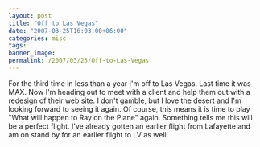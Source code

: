 ```yaml
---
layout: post
title: "Off to Las Vegas"
date: "2007-03-25T16:03:00+06:00"
categories: misc 
tags: 
banner_image: 
permalink: /2007/03/25/Off-to-Las-Vegas
---
```


For the third time in less than a year I'm off to Las Vegas. Last time it was MAX. Now I'm heading out to meet with a client and help them out with a redesign of their web site. I don't gamble, but I love the desert and I'm looking forward to seeing it again. Of course, this means it is time to play "What will happen to Ray on the Plane" again. Something tells me this will be a perfect flight. I've already gotten an earlier flight from Lafayette and am on stand by for an earlier flight to LV as well.